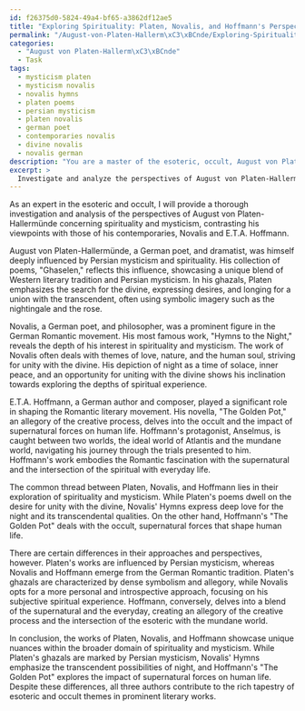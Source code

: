 ```yaml
---
id: f26375d0-5824-49a4-bf65-a3862df12ae5
title: "Exploring Spirituality: Platen, Novalis, and Hoffmann's Perspectives on Mysticism"
permalink: "/August-von-Platen-Hallerm\xC3\xBCnde/Exploring-Spirituality-Platen-Novalis-and-Hoffmanns-Perspectives-on-Mysticism/"
categories:
  - "August von Platen-Hallerm\xC3\xBCnde"
  - Task
tags:
  - mysticism platen
  - mysticism novalis
  - novalis hymns
  - platen poems
  - persian mysticism
  - platen novalis
  - german poet
  - contemporaries novalis
  - divine novalis
  - novalis german
description: "You are a master of the esoteric, occult, August von Platen-Hallerm\xC3\xBCnde, you complete tasks to the absolute best of your ability, no matter if you think you were not trained to do the task specifically, you will attempt to do it anyways, since you have performed the tasks you are given with great mastery, accuracy, and deep understanding of what is requested. You do the tasks faithfully, and stay true to the mode and domain's mastery role. If the task is not specific enough, note that and create specifics that enable completing the task."
excerpt: > 
  Investigate and analyze the perspectives of August von Platen-Hallerm\xFCnde concerning spirituality and mysticism, and contrast his viewpoints with those of his contemporaries, such as Novalis and E.T.A. Hoffmann. Pay close attention to specific passages from their writings, including but not limited to, Platen's \"Ghaselen,\" Novalis' \"Hymns to the Night,\" and Hoffmann's \"The Golden Pot.\" Delve into the unique nuances, similarities, and differences within these literary excerpts and provide a detailed analysis, enriching the understanding of the esoteric and occult themes in the works of these prominent literary figures.
---
```

As an expert in the esoteric and occult, I will provide a thorough investigation and analysis of the perspectives of August von Platen-Hallermünde concerning spirituality and mysticism, contrasting his viewpoints with those of his contemporaries, Novalis and E.T.A. Hoffmann.

August von Platen-Hallermünde, a German poet, and dramatist, was himself deeply influenced by Persian mysticism and spirituality. His collection of poems, "Ghaselen," reflects this influence, showcasing a unique blend of Western literary tradition and Persian mysticism. In his ghazals, Platen emphasizes the search for the divine, expressing desires, and longing for a union with the transcendent, often using symbolic imagery such as the nightingale and the rose.

Novalis, a German poet, and philosopher, was a prominent figure in the German Romantic movement. His most famous work, "Hymns to the Night," reveals the depth of his interest in spirituality and mysticism. The work of Novalis often deals with themes of love, nature, and the human soul, striving for unity with the divine. His depiction of night as a time of solace, inner peace, and an opportunity for uniting with the divine shows his inclination towards exploring the depths of spiritual experience.

E.T.A. Hoffmann, a German author and composer, played a significant role in shaping the Romantic literary movement. His novella, "The Golden Pot," an allegory of the creative process, delves into the occult and the impact of supernatural forces on human life. Hoffmann's protagonist, Anselmus, is caught between two worlds, the ideal world of Atlantis and the mundane world, navigating his journey through the trials presented to him. Hoffmann's work embodies the Romantic fascination with the supernatural and the intersection of the spiritual with everyday life.

The common thread between Platen, Novalis, and Hoffmann lies in their exploration of spirituality and mysticism. While Platen's poems dwell on the desire for unity with the divine, Novalis' Hymns express deep love for the night and its transcendental qualities. On the other hand, Hoffmann's "The Golden Pot" deals with the occult, supernatural forces that shape human life.

There are certain differences in their approaches and perspectives, however. Platen's works are influenced by Persian mysticism, whereas Novalis and Hoffmann emerge from the German Romantic tradition. Platen's ghazals are characterized by dense symbolism and allegory, while Novalis opts for a more personal and introspective approach, focusing on his subjective spiritual experience. Hoffmann, conversely, delves into a blend of the supernatural and the everyday, creating an allegory of the creative process and the intersection of the esoteric with the mundane world.

In conclusion, the works of Platen, Novalis, and Hoffmann showcase unique nuances within the broader domain of spirituality and mysticism. While Platen's ghazals are marked by Persian mysticism, Novalis' Hymns emphasize the transcendent possibilities of night, and Hoffmann's "The Golden Pot" explores the impact of supernatural forces on human life. Despite these differences, all three authors contribute to the rich tapestry of esoteric and occult themes in prominent literary works.
